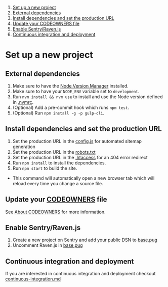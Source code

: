 1. [Set up a new project](#set-up-a-new-project)
  1. [External dependencies](#external-dependencies)
  2. [Install dependencies and set the production URL](#install-dependencies-and-set-the-production-url)
  3. [Update your CODEOWNERS file](#update-your-codeowners-file)
  4. [Enable Sentry/Raven.js](#enable-sentryravenjs)
  5. [Continuous integration and deployment](#continuous-integration-and-deployment)
  <!-- 6. [Enable greenkeeper](#enable-greenkeeper) -->


# Set up a new project


## External dependencies
1. Make sure to have the [Node Version Manager](https://github.com/creationix/nvm) installed.
2. Make sure to have your `NODE_ENV` variable set to `development`.
3. Run `nvm install && nvm use` to install and use the Node version defined in [.nvmrc](../.nvmrc).
5. (Optional) Add a pre-commit hook which runs `npm test`.
6. (Optional) Run `npm install -g -p gulp-cli`.


## Install dependencies and set the production URL
1. Set the production URL in the [config.js](../_gulpfile/config.js#L15) for automated sitemap generation
2. Set the production URL in the [robots.txt](../src/robots.txt#L1)
3. Set the production URL in the [.htaccess](../src/.htaccess#L42) for an 404 error redirect
4. Run `npm install` to install the dependencies.
5. Run `npm start` to build the site.
  * This command will automatically open a new browser tab which will reload every time you change a source file.


## Update your [CODEOWNERS](../.github/CODEOWNERS) file
See [About CODEOWNERS](https://help.github.com/articles/about-codeowners) for more information.


## Enable Sentry/Raven.js
1. Create a new project on Sentry and add your public DSN to [base.pug](../src/_templates/base.pug#L65)
2. Uncomment Raven.js in [base.pug](../src/_templates/base.pug#L63)


## Continuous integration and deployment
If you are interested in continuous integration and deployment checkout [continuous-integration.md](./continuous-integration.md)


<!--
## Enable Greenkeeper (https://greenkeeper.io/)
1. Make sure to have Greenkeeper globally installed (`npm install -g greenkeeper && greenkeeper login`)
2. Enable Greenkeeper for your repository by running `greenkeeper enable`
-->
